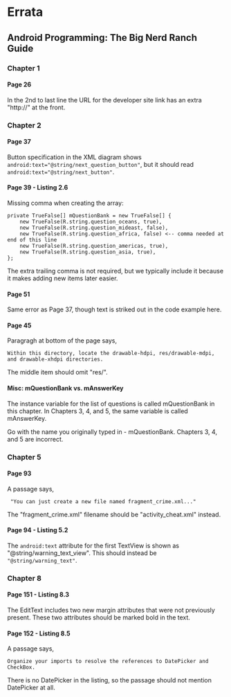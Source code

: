 # Errata
## Android Programming: The Big Nerd Ranch Guide


### Chapter 1

#### Page 26 
In the 2nd to last line the URL for the developer site link has an extra "http://" at the front. 

### Chapter 2

#### Page 37

Button specification in the XML diagram shows `android:text="@string/next_question_button"`, but it should read `android:text="@string/next_button"`.

#### Page 39 - Listing 2.6

Missing comma when creating the array:

    private TrueFalse[] mQuestionBank = new TrueFalse[] {
        new TrueFalse(R.string.question_oceans, true),
        new TrueFalse(R.string.question_mideast, false),
        new TrueFalse(R.string.question_africa, false) <-- comma needed at end of this line
        new TrueFalse(R.string.question_americas, true),
        new TrueFalse(R.string.question_asia, true),
    };
    
The extra trailing comma is not required, but we typically include it because it makes adding new items later easier.

#### Page 51

Same error as Page 37, though text is striked out in the code example here.


#### Page 45

Paragragh at bottom of the page says, 

    Within this directory, locate the drawable-hdpi, res/drawable-mdpi, and drawable-xhdpi directories.

The middle item should omit "res/".

#### Misc: mQuestionBank vs. mAnswerKey

The instance variable for the list of questions is called mQuestionBank in this chapter. In Chapters 3, 4, and 5, the same variable is called mAnswerKey.

Go with the name you originally typed in - mQuestionBank. Chapters 3, 4, and 5 are incorrect.


### Chapter 5

#### Page 93

A passage says, 

     "You can just create a new file named fragment_crime.xml..." 

The "fragment_crime.xml" filename should be "activity_cheat.xml" instead.

#### Page 94 - Listing 5.2

The `android:text` attribute for the first TextView is shown as "@string/warning_text_view". This should instead be `"@string/warning_text"`.

### Chapter 8

#### Page 151 - Listing 8.3

The EditText includes two new margin attributes that were not previously present. These two attributes should be marked bold in the text.

#### Page 152 - Listing 8.5

A passage says,

    Organize your imports to resolve the references to DatePicker and CheckBox.

There is no DatePicker in the listing, so the passage should not mention DatePicker at all.



